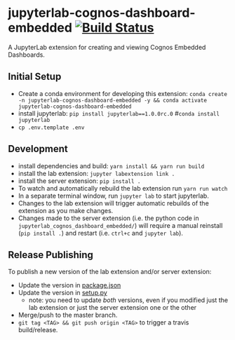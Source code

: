 # jupyterlab-cognos-dashboard-embedded [![Build Status](https://travis.ibm.com/cognitive-class-labs/jupyterlab-cognos-dashboard-embedded.svg?token=xeywPRUyHm9VWQkDxLoo&branch=master)](https://travis.ibm.com/cognitive-class-labs/jupyterlab-cognos-dashboard-embedded)

A JupyterLab extension for creating and viewing Cognos Embedded Dashboards.

## Initial Setup

- Create a conda environment for developing this extension: `conda create -n jupyterlab-cognos-dashboard-embedded -y && conda activate jupyterlab-cognos-dashboard-embedded`
- install jupyterlab: `pip install jupyterlab==1.0.0rc.0` #`conda install jupyterlab`
- `cp .env.template .env`

## Development

- install dependencies and build: `yarn install && yarn run build`
- install the lab extension: `jupyter labextension link .`
- install the server extension: `pip install .`
- To watch and automatically rebuild the lab extension run `yarn run watch`
- In a separate terminal window, run `jupyter lab` to start jupyterlab.
- Changes to the lab extension will trigger automatic rebuilds of the extension as you make changes.
- Changes made to the server extension (i.e. the python code in `jupyterlab_cognos_dashboard_embedded/`) will require a manual reinstall (`pip install .`) and restart (i.e. `ctrl+c` and `jupyter lab`).

## Release Publishing

To publish a new version of the lab extension and/or server extension:

- Update the version in [package.json](package.json)
- Update the version in [setup.py](setup.py)
  - note: you need to update _both_ versions, even if you modified just the lab extension or just the server extension one or the other
- Merge/push to the master branch.
- `git tag <TAG> && git push origin <TAG>` to trigger a travis build/release.

